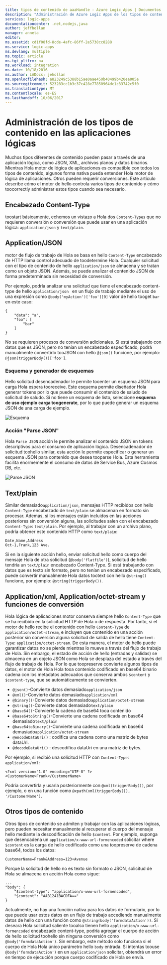 ```yaml
---
title: tipos de contenido de aaaHandle - Azure Logic Apps | Documentos de Microsoft
description: "Administración de Azure Logic Apps de los tipos de contenido en los procesos de diseño y runtime"
services: logic-apps
documentationcenter: .net,nodejs,java
author: jeffhollan
manager: anneta
editor: 
ms.assetid: cd1f08fd-8cde-4afc-86ff-2e5738cc8288
ms.service: logic-apps
ms.devlang: multiple
ms.topic: article
ms.tgt_pltfrm: na
ms.workload: integration
ms.date: 10/18/2016
ms.author: LADocs; jehollan
ms.openlocfilehash: a823249c5388b15ae0aae450b40499b420ea005e
ms.sourcegitcommit: 523283cc1b3c37c428e77850964dc1c33742c5f0
ms.translationtype: MT
ms.contentlocale: es-ES
ms.lasthandoff: 10/06/2017
---
```

# <a name="handle-content-types-in-logic-apps"></a>Administración de los tipos de contenido en las aplicaciones lógicas

Muchos tipos diferentes de contenido pueden pasar a través de una aplicación lógica, como JSON, XML, archivos planos y datos binarios. Mientras Hola motor de lógica de aplicaciones es compatible con todos los tipos de contenido, algunos forma nativa pueda entender Hola motor de lógica de aplicaciones. Otros pueden requerir conversiones. Este artículo describe cómo el motor de hello controla varios tipos de contenido y cómo toocorrectly administrar estos tipos cuando sea necesario.

## <a name="content-type-header"></a>Encabezado Content-Type

toostart básicamente, echemos un vistazo a Hola dos `Content-Types` que no requieren conversión o conversión que puede usar en una aplicación lógica: `application/json` y `text/plain`.

## <a name="applicationjson"></a>Application/JSON

motor de flujo de trabajo de Hola se basa en hello `Content-Type` encabezado de HTTP llama control adecuado de toodetermine Hola. Cualquier solicitud con el tipo de contenido de hello `application/json` se almacena y se tratan como un objeto JSON. Además, se puede analizar el contenido JSON de forma predeterminada sin necesidad de conversión. 

Por ejemplo, podría analizar una solicitud que tiene el encabezado content-type de hello `application/json ` en un flujo de trabajo mediante el uso de una expresión como `@body('myAction')['foo'][0]` valor de hello tooget `bar` en este caso:

```
{
    "data": "a",
    "foo": [
        "bar"
    ]
}
```

No se requieren procesos de conversión adicionales. Si está trabajando con datos que es JSON, pero no tenían un encabezado especificado, podrá manualmente convertirlo tooJSON con hello `@json()` funcione, por ejemplo: `@json(triggerBody())['foo']`.

### <a name="schema-and-schema-generator"></a>Esquema y generador de esquemas

Hello solicitud desencadenador le permite tooenter un esquema JSON para carga Hola espera tooreceive. Este esquema permite diseñador Hola generar tokens por lo que puede consumir el contenido de saludo de solicitud de saludo. Si no tiene un esquema de listo, seleccione **esquema de uso ejemplo carga toogenerate**, por lo que puede generar un esquema JSON de una carga de ejemplo.

![Esquema](./media/logic-apps-http-endpoint/manualtrigger.png)

### <a name="parse-json-action"></a>Acción "Parse JSON"

Hola `Parse JSON` acción le permite analizar el contenido JSON en tokens descriptivos para el consumo de aplicación lógica. Desencadenador de solicitud toohello similar, esta acción le permite especificar o generar un esquema JSON para contenido que desea tooparse Hola. Esta herramienta facilita enormemente el consumo de datos de Service Bus, Azure Cosmos DB, etc.

![Parse JSON](./media/logic-apps-content-type/ParseJSON.png)

## <a name="textplain"></a>Text/plain

Similar demasiado`application/json`, mensajes HTTP recibidos con hello `Content-Type` encabezado de `text/plain` se almacenan en formato sin procesar. Además, si los mensajes están incluidos en las acciones posteriores sin conversión alguna, las solicitudes salen con el encabezado `Content-Type`: `text/plain`. Por ejemplo, al trabajar con un archivo plano, podría obtener este contenido HTTP como `text/plain`:

```
Date,Name,Address
Oct-1,Frank,123 Ave.
```

Si en la siguiente acción hello, enviar solicitud hello como cuerpo del mensaje Hola de otra solicitud (`@body('flatfile')`), solicitud de hello tendría un `text/plain` encabezado Content-Type. Si está trabajando con datos que es texto sin formato, pero no tenían un encabezado especificado, puede convertir manualmente Hola datos tootext con hello `@string()` funcione, por ejemplo: `@string(triggerBody())`.

## <a name="applicationxml-and-applicationoctet-stream-and-converter-functions"></a>Application/xml, Application/octet-stream y funciones de conversión

Hola lógica de aplicaciones motor conserva siempre hello `Content-Type` que se ha recibido en la solicitud HTTP de Hola o de respuesta. Por tanto, si el motor de hello recibe el contenido con hello `Content-Type` de `application/octet-stream`, e incluyen que contenido en una acción posterior sin conversión alguna solicitud de salida de hello tiene `Content-Type`: `application/octet-stream`. De esta manera, el motor de hello puede garantizar datos no se pierde mientras lo mueve a través del flujo de trabajo de Hola. Sin embargo, el estado de acción de hello (entradas y salidas) se almacena en un objeto JSON como Hola se desplaza del estado a través del flujo de trabajo de Hola. Por lo que toopreserve convierte algunos tipos de datos, el motor de Hola Hola tooa contenido codificado en base64 binario cadena con los metadatos adecuados que conserva ambos `$content` y `$content-type`, que se automáticamente se convierten. 

* `@json()`-Convierte datos demasiado`application/json`
* `@xml()`-Convierte datos demasiado`application/xml`
* `@binary()`-Convierte datos demasiado`application/octet-stream`
* `@string()`-Convierte datos demasiado`text/plain`
* `@base64()`-Convierte la cadena de base64 tooa contenido
* `@base64toString()`-Convierte una cadena codificada en base64 demasiado`text/plain`
* `@base64toBinary()`-Convierte una cadena codificada en base64 demasiado`application/octet-stream`
* `@encodeDataUri()` : codifica una cadena como una matriz de bytes dataUri.
* `@decodeDataUri()` : descodifica dataUri en una matriz de bytes.

Por ejemplo, si recibió una solicitud HTTP con `Content-Type`: `application/xml`:

```
<?xml version="1.0" encoding="UTF-8" ?>
<CustomerName>Frank</CustomerName>
```

Podría convertirla y usarla posteriormente con `@xml(triggerBody())`, por ejemplo, o en una función como `@xpath(xml(triggerBody()), '/CustomerName')`.

## <a name="other-content-types"></a>Otros tipos de contenido

Otros tipos de contenido se admiten y trabajar con las aplicaciones lógicas, pero pueden necesitar manualmente al recuperar el cuerpo del mensaje hello mediante la descodificación de hello `$content`. Por ejemplo, suponga que desencadena un `application/x-www-url-formencoded` solicitar where `$content` es la carga de hello codificado como una toopreserve de cadena base64, todos los datos:

```
CustomerName=Frank&Address=123+Avenue
```

Porque la solicitud de hello no es texto sin formato o JSON, solicitud de Hola se almacena en acción Hola como sigue:

```
...
"body": {
    "$content-type": "application/x-www-url-formencoded",
    "$content": "AAB1241BACDFA=="
}
```

Actualmente, no hay una función nativa para los datos de formulario, por lo que puede usar estos datos en un flujo de trabajo accediendo manualmente datos de hello con una función como `@string(body('formdataAction'))`. Si deseara Hola solicitud saliente tooalso tienen hello `application/x-www-url-formencoded` encabezado content-type, podría agregar el cuerpo de acción de hello solicitud toohello sin ninguna conversión como `@body('formdataAction')`. Sin embargo, este método solo funciona si el cuerpo de Hola Hola único parámetro hello `body` entrada. Si intentas toouse `@body('formdataAction')` en un `application/json` solicitar, obtendrá un error en tiempo de ejecución porque cuerpo codificado de Hola se envía.


